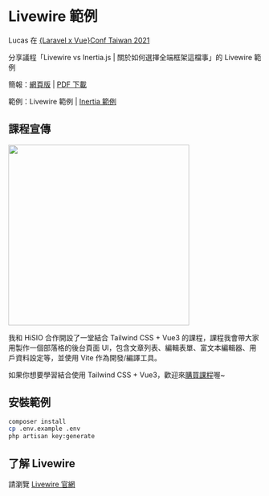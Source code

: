 # Livewire 範例

Lucas 在 [{Laravel x Vue}Conf Taiwan 2021](https://laravelconf.tw/)

分享議程「Livewire vs Inertia.js | 關於如何選擇全端框架這檔事」的 Livewire 範例

簡報：[網頁版](https://laravelconf-2021-livewire-inertiajs-slide.vercel.app/) | [PDF 下載](https://laravelconf-2021-livewire-inertiajs-slide.vercel.app/pdf)

範例：Livewire 範例 | [Inertia 範例](https://github.com/ycs77/laravelconf-2021-inertia-example)

## 課程宣傳

[<img src="https://lucas-hiskio-2021-tailwindcss-slide.vercel.app/thumbnail.png" width="360" />](https://hiskio.com/fundraising/620/about?s=tc)

我和 HiSIO 合作開設了一堂結合 Tailwind CSS + Vue3 的課程，課程我會帶大家用製作一個部落格的後台頁面 UI，包含文章列表、編輯表單、富文本編輯器、用戶資料設定等，並使用 Vite 作為開發/編譯工具。

如果你想要學習結合使用 Tailwind CSS + Vue3，歡迎來[購買課程](https://hiskio.com/fundraising/620/about?s=tc)喔~

## 安裝範例

```bash
composer install
cp .env.example .env
php artisan key:generate
```

## 了解 Livewire

請瀏覽 [Livewire 官網](https://laravel-livewire.com/)
